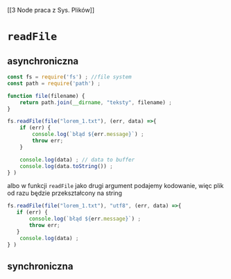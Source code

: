 [[3 Node praca z Sys. Plików]]

# `readFile`

## asynchroniczna
```js
const fs = require('fs') ; //file system
const path = require('path') ;

function file(filename) {
    return path.join(__dirname, "teksty", filename) ;
}

fs.readFile(file("lorem_1.txt"), (err, data) =>{
    if (err) {
        console.log(`błąd ${err.message}`) ;
        throw err;
    }

    console.log(data) ; // data to buffer
    console.log(data.toString()) ;
} )
```

albo w funkcji `readFile` jako drugi argument podajemy kodowanie, więc plik od razu będzie przekształcony na string
```js
fs.readFile(file("lorem_1.txt"), "utf8", (err, data) =>{
   if (err) {
       console.log(`błąd ${err.message}`) ;
       throw err;
   }
    console.log(data) ;
} )
```


## synchroniczna
```js

```






